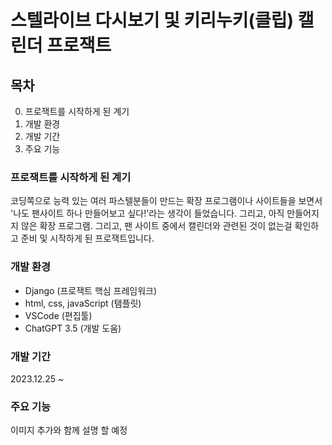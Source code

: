 # 스텔라이브 다시보기 및 키리누키(클립) 캘린더 프로잭트

## 목차
0. 프로잭트를 시작하게 된 계기
1. 개발 환경
2. 개발 기간
3. 주요 기능

### 프로잭트를 시작하게 된 계기
코딩쪽으로 능력 있는 여러 파스텔분들이 만드는 확장 프로그램이나 사이트들을 보면서 '나도 팬사이트 하나 만들어보고 싶다!'라는 생각이 들었습니다. 그리고, 아직 만들어지지 않은 확장 프로그램. 그리고, 팬 사이트 중에서 캘린더와 관련된 것이 없는걸 확인하고 준비 및 시작하게 된 프로잭트입니다.

### 개발 환경
- Django (프로잭트 핵심 프레임워크)
- html, css, javaScript (탬플릿)
- VSCode (편집툴)
- ChatGPT 3.5 (개발 도움)

### 개발 기간
2023.12.25 ~ 

### 주요 기능
이미지 추가와 함께 설명 할 예정
